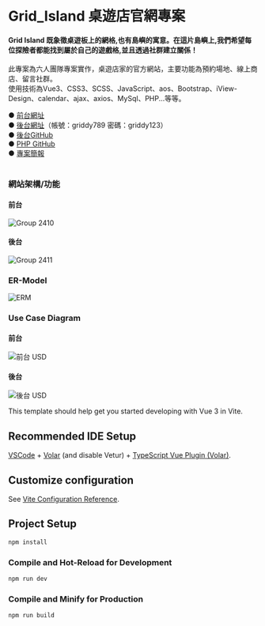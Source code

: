 # Grid_Island 桌遊店官網專案

#### Grid Island 既象徵桌遊板上的網格,也有島嶼的寓意。在這片島嶼上,我們希望每位探險者都能找到屬於自己的遊戲格,並且透過社群建立關係！

此專案為六人團隊專案實作，桌遊店家的官方網站，主要功能為預約場地、線上商店、留言社群。<br>
使用技術為Vue3、CSS3、SCSS、JavaScript、aos、Bootstrap、iView-Design、calendar、ajax、axios、MySql、PHP...等等。

● [前台網址](https://tibamef2e.com/chd104/g5/front/) <br>
● [後台網址](https://tibamef2e.com/chd104/g5/admin/)（帳號：griddy789 密碼：griddy123）<br>
● [後台GitHub](https://github.com/Martina216/Grid_Island_Admin)<br>
● [PHP GitHub](https://github.com/smallguo0925/gridislandPHP)<br>
● [專案簡報](https://drive.google.com/file/d/1vATqaoH-M6Z4YmLZW0rW-dJICpT237cv/view) <br>
<br>
### 網站架構/功能
#### 前台
![Group 2410](https://github.com/zhuuu98/G5_Grid_Island/assets/152141510/5221a8f9-1575-43ce-907f-01b0587c5326)
<br>
#### 後台
![Group 2411](https://github.com/zhuuu98/G5_Grid_Island/assets/152141510/f5c3b8b7-4294-4648-be4e-7d8a0d1f27d5)
<br>
### ER-Model
![ERM](https://github.com/zhuuu98/G5_Grid_Island/assets/152141510/f3c94a49-e221-4239-9ebf-f2e36a610d5f)
<br>
### Use Case Diagram
#### 前台
![前台 USD](https://github.com/zhuuu98/G5_Grid_Island/assets/152141510/afeb34ea-a00d-49d7-9626-d0f1d7afc12e)
<br>
#### 後台
![後台 USD](https://github.com/zhuuu98/G5_Grid_Island/assets/152141510/73964529-9b0b-4e7e-99a8-5bdacac4c9da)



This template should help get you started developing with Vue 3 in Vite.

## Recommended IDE Setup

[VSCode](https://code.visualstudio.com/) + [Volar](https://marketplace.visualstudio.com/items?itemName=Vue.volar) (and disable Vetur) + [TypeScript Vue Plugin (Volar)](https://marketplace.visualstudio.com/items?itemName=Vue.vscode-typescript-vue-plugin).

## Customize configuration

See [Vite Configuration Reference](https://vitejs.dev/config/).

## Project Setup

```sh
npm install
```

### Compile and Hot-Reload for Development

```sh
npm run dev
```

### Compile and Minify for Production

```sh
npm run build
```
